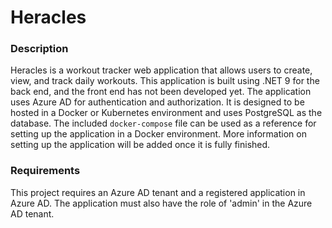 # Heracles

### Description
Heracles is a workout tracker web application that allows users to create, view, and track daily workouts. This application is built using .NET 9 for the back end, and the front end has not been developed yet. The application uses Azure AD for authentication and authorization. It is designed to be hosted in a Docker or Kubernetes environment and uses PostgreSQL as the database. The included `docker-compose` file can be used as a reference for setting up the application in a Docker environment. More information on setting up the application will be added once it is fully finished.

### Requirements
This project requires an Azure AD tenant and a registered application in Azure AD. The application must also have the role of 'admin' in the Azure AD tenant.
